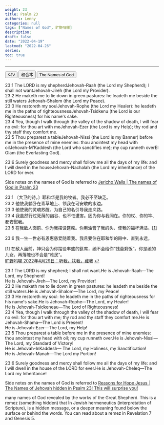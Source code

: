 ```yaml
---
weight: 23
title: Psalm 23
authors: Lenny
categories: null
tags: ["Names of God", 旷野吗哪]
description: 
draft: false
date: "2022-04-19"
lastmod: "2022-04-26"
series: 
toc: true
---
```



<!--more-->
---

<!-- Tab links -->

<div class="tab">
  <button class="tablinks active" onclick="tablabel(event, 'english')">KJV</button>
  <button class="tablinks" onclick="tablabel(event, 'chinese')">和合本</button>
  <button class="tablinks" onclick="tablabel(event, 'note')">The Names of God</button>
</div>

<!-- Tab content -->
<div id="english" class="tabcontent" style="display:block">

23:1 The LORD is my shepherd<label for="shepherd" class="margin-toggle sidenote-number"></label><span class="sidenote">Jehovah-Raah (the Lord my Shepherd)</span>; I shall not want<label for="want" class="margin-toggle sidenote-number"></label><span class="sidenote">Jehovah-Jireh (the Lord my Provider)</span>.  
23:2 He maketh me to lie down in green pastures: he leadeth me beside the still waters<label for="pastures" class="margin-toggle sidenote-number"></label><span class="sidenote"> Jehovah-Shalom (the Lord my Peace)</span>.  
23:3 He restoreth my soul<label for="rophe" class="margin-toggle sidenote-number"></label><span class="sidenote">Jehovah-Rophe (the Lord my Healer)</span>: he leadeth me in the paths of righteousness<label for="righteousness" class="margin-toggle sidenote-number"></label><span class="sidenote">Jehovah-Tsidkenu (the Lord is our Righteousness)</span> for his name's sake.  
23:4 Yea, though I walk through the valley of the shadow of death, I will fear no evil: for thou art with me<label for="with me" class="margin-toggle sidenote-number"></label><span class="sidenote">Jehovah-Ezer (the Lord is my Help)</span>; thy rod and thy staff they comfort me.  
23:5 Thou preparest a table<label for="table" class="margin-toggle sidenote-number"></label><span class="sidenote">Jehovah-Nissi (the Lord is my Banner)</span> before me in the presence of mine enemies: thou anointest my head with oil<label for="anoint" class="margin-toggle sidenote-number"></label><span class="sidenote">Jehovah-M’Kaddesh (the Lord who sanctifies me)</span>; my cup runneth over<label for="run over" class="margin-toggle sidenote-number"></label><span class="sidenote">El Olam (the Everlasting God)</span>.  

23:6 Surely goodness and mercy shall follow me all the days of my life: and I will dwell in the house<label for="house" class="margin-toggle sidenote-number"></label><span class="sidenote">Jehovah-Nachalah (the Lord my inheritance)</span> of the LORD for ever.  

Side notes on the names of God is referred to <a href = "https://jwipn.com/the-names-of-god-in-psalm-23/" target="_blank" rel="noopener noreferrer">Jericho Walls | The names of God in Psalm 23</a> 

</div>

<div id="chinese" class="tabcontent">

23:1 〔大卫的诗。〕耶和华是我的牧者。我必不至缺乏。  
23:2 他使我躺卧在青草地上、领我在可安歇的水边。  
23:3 他使我的灵魂苏醒、为自己的名引导我走义路。  
23:4 我虽然行过死荫的幽谷、也不怕遭害。因为你与我同在。你的杖、你的竿、都安慰我。  
23:5 在我敌人面前、你为我摆设筵席。你用油膏了我的头、使我的福杯满溢。<a id="1_ref" href = "#1">[1]</a>  

23:6 我一生一世必有恩惠慈爱随着我。我且要住在耶和华的殿中、直到永远。  

<p id="1">[1] 在敌人面前，神只会为你摆设丰盛的筵席，祂不会给你“残羹剩饭”。你是祂的儿女，再落魄也不会是“难民”。 
<br><a href = "https://r.729ly.net/devotionals/devotionals-mw/devotionals-mw-mw220429" target="_blank" rel="noopener noreferrer">旷野吗哪 2022年4月29日：听我，扶我，藏我</a>
<a href="#1_ref">&#8617;</a></p>
</div>


<div id="note" class="tabcontent">

23:1 The LORD is my shepherd; I shall not want.<label for="verse1" class="margin-toggle sidenote-number"></label><span class="sidenote">He is Jehovah-Raah—The Lord, my Shepherd!<br>He is Jehovah-Jireh—The Lord, my Provider!</span>  
23:2 He maketh me to lie down in green pastures: he leadeth me beside the still waters.<label for="verse2" class="margin-toggle sidenote-number"></label><span class="sidenote">He is Jehovah-Shalom—The Lord, my Peace!</span>  
23:3 He restoreth my soul: he leadeth me in the paths of righteousness for his name's sake.<label for="verse3" class="margin-toggle sidenote-number"></label><span class="sidenote">He is Jehovah-Rophe—The Lord, my Healer!<br>He is Jehovah-Tsidkeneau—The Lord of Righteousness!</span>  
23:4 Yea, though I walk through the valley of the shadow of death, I will fear no evil: for thou art with me; thy rod and thy staff they comfort me.<label for="verse4" class="margin-toggle sidenote-number"></label><span class="sidenote">He is Jehovah-Shama—The Lord is Present!<br>He is Jehovah-Ezer—The Lord, my Help!</span>  
23:5 Thou preparest a table before me in the presence of mine enemies: thou anointest my head with oil; my cup runneth over.<label for="verse5" class="margin-toggle sidenote-number"></label><span class="sidenote">He is Jehovah-Nissi—The Lord, my Standard of Victory!<br>He is Jehovah-InKaddesh— The Lord, my Holiness, my Sanctification!<br>He is Jehovah-Manah—The Lord my Portion!</span>  

23:6 Surely goodness and mercy shall follow me all the days of my life: and I will dwell in the house of the LORD for ever.<label for="verse6" class="margin-toggle sidenote-number"></label><span class="sidenote">He is Jehovah-Cheleq—The Lord my Inheritance!</span>  

Side notes on the names of God is referred to <a href = "https://reasonsforhopejesus.com/names-jehovah-hidden-psalm-23/" target="_blank" rel="noopener noreferrer">Reasons for Hope Jesus | The Names of Jehovah hidden in Psalm 23! This will surprise you!</a> 

many names of God revealed by the works of the Great Shepherd.  This is a remez (something hidden) that In Jewish hermeneutics (interpretation of Scripture), is a hidden message, or a deeper meaning found below the surface or behind the words. You can read about a remez in Revelation 7 and Genesis 5.  
</div>